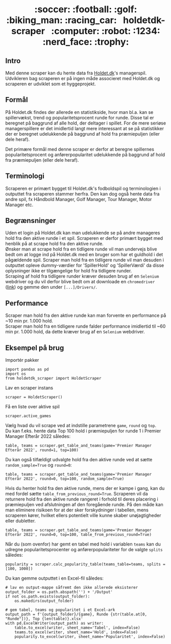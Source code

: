 <h1 align="center">
:soccer: :football: :golf: :biking_man: :racing_car: &nbsp; holdetdk-scraper &nbsp; :computer: :robot: :1234: :nerd_face: :trophy:
</h1>

## Intro
Med denne scraper kan du hente data fra [Holdet.dk](http://www.holdet.dk)'s managerspil. <br/>
Udvikleren bag scraperen er på ingen måde associeret med Holdet.dk og scraperen er udviklet som et hyggeprojekt.

## Formål
På Holdet.dk findes der allerede en statistikside, hvor man bl.a. kan se spillervækst, trend og popularitetsprocent runde for runde. Disse tal er beregnet på baggrund af alle hold, der deltager i spillet. For de mere seriøse managerspillere er det imidlertid langt mere interessant at se på statistikker der er beregnet udelukkende på baggrund af hold fra præmiepuljen (eller dele heraf).

Det primære formål med denne scraper er derfor at beregne spillernes popularitetsprocent og anførerpopularitet udelukkende på baggrund af hold fra præmiepuljen (eller dele heraf).

## Terminologi
Scraperen er primært bygget til Holdet.dk's fodboldspil og terminologien i outputtet fra scraperen stammer herfra. Den kan dog også hente data fra andre spil, fx Håndbold Manager, Golf Manager, Tour Manager, Motor Manager etc.

## Begrænsninger
Uden et login på Holdet.dk kan man udelukkende se på andre manageres hold fra den aktive runde i et spil. Scraperen er derfor primært bygget med henblik på at scrape hold fra den aktive runde. <br/>
Ønsker man at scrape hold fra en tidligere runde vil man undervejs blive bedt om at logge ind på Holdet.dk med en bruger som har et guldhold i det pågældende spil. Scraper man hold fra en tidligere runde vil man desuden i outputtet opleve dummy-værdier for 'SpillerHold' og 'SpillerVærdi' da disse oplysninger ikke er tilgængelige for hold fra tidligere runder. <br/>
Scraping af hold fra tidligere runder kræver desuden brug af en ```Selenium``` webdriver og du vil derfor blive bedt om at downloade en ```chromedriver``` ([link](https://sites.google.com/chromium.org/driver/)) og gemme den under ```[...]/Drivers/```.

## Performance
Scraper man hold fra den aktive runde kan man forvente en performance på ~10 min pr. 1.000 hold. <br/>
Scraper man hold fra en tidligere runde falder performance imidlertid til ~60 min pr. 1.000 hold, da dette kræver brug af en ```Selenium``` webdriver. 

## Eksempel på brug
Importér pakker
```
import pandas as pd
import os
from holdetdk_scraper import HoldetScraper
```

Lav en scraper instans
```
scraper = HoldetScraper()
```

Få en liste over aktive spil
```
scraper.active_games
```

Vælg hvad du vil scrape ved at indstille parametrene ```game```, ```round``` og ```top```. <br/>
Du kan f.eks. hente data Top 100 hold i præmiepuljen for runde 1 i Premier Manager Efterår 2022 således:
```
table, teams = scraper.get_table_and_teams(game='Premier Manager Efterår 2022', round=1, top=100)
```

Du kan også tilfældigt udvalgte hold fra den aktive runde ved at sætte ```random_sample=True``` og ```round=0```:
```
table, teams = scraper.get_table_and_teams(game='Premier Manager Efterår 2022', round=0, top=100, random_sample=True) 
```

Hvis du henter hold fra den aktive runde, mens der er kampe i gang, kan du med fordel sætte ```table_from_previous_round=True```.
Scraperen vil da returnere hold fra den aktive runde rangeret i forhold til deres placering i præmiepuljen ved afslutningen af den foregående runde. På den måde kan man eliminere risikoen for at der sker forskydninger i tabellen, mens scraperen kører, hvilket ellers potentielt ville kunne skaber unøjagtigheder eller dubletter. 
```
table, teams = scraper.get_table_and_teams(game='Premier Manager Efterår 2022', round=0, top=100, table_from_previous_round=True) 
```

Når du (som ovenfor) har gemt en tabel med hold i variablen ```teams``` kan du udregne popularitetsprocenter og anførerpopulariteter for de valgte ```splits``` således:
```
popularity = scraper.calc_popularity_table(teams_table=teams, splits = [100, 1000])
```

Du kan gemme outputtet i en Excel-fil således:
```
# lav en output-mappe såfremt den ikke allerede eksisterer
output_folder = os.path.abspath('') + '/Output'
if not os.path.exists(output_folder):
    os.makedirs(output_folder)

# gem tabel, teams og popularitet i et Excel-ark
output_path = f'{output_folder}/{game}, Runde {str(table.at[0, "Runde"])}, Top {len(table)}.xlsx'
with pd.ExcelWriter(output_path) as writer:  
    table.to_excel(writer, sheet_name='Tabel', index=False)
    teams.to_excel(writer, sheet_name='Hold', index=False)
    popularity.to_excel(writer, sheet_name='Popularitet', index=False)
```
